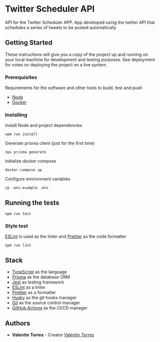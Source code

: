 # Twitter Scheduler API

API for the Twitter Scheduler APP. App developed using the twitter API that schedules a series of tweets to be posted automatically

## Getting Started

These instructions will give you a copy of the project up and running on
your local machine for development and testing purposes. See deployment
for notes on deploying the project on a live system.

### Prerequisites

Requirements for the software and other tools to build, test and push

- [Node](https://nodejs.org/en/)
- [Docker](https://www.docker.com/)

### Installing

Install Node and project dependencies

    npm run install

Generate prisma client (just for the first time)

    npx prisma generate

Initialize docker compose

    docker-compose up

Configure environment variables

    cp .env.example .env

## Running the tests

    npm run test

### Style test

[ESLint](https://eslint.org) is used as the linter and [Prettier](https://prettier.io) as the code formatter

    npm run lint

## Stack

- [TypeScript](https://www.typescriptlang.org) as the language
- [Prisma](https://www.prisma.io/) as the database ORM
- [Jest](https://jestjs.io/) as testing framework
- [ESLint](https://eslint.org) as a linter
- [Prettier](https://prettier.io) as a formatter
- [Husky](https://typicode.github.io/husky) as the git hooks manager
- [Git](https://git-scm.com) as the source control manager
- [GitHub Actions](https://github.com/features/actions) as the CI/CD manager

## Authors

- **Valentin Torres** - Creator
  [Valentin Torres](https://github.com/valentintorres02)
